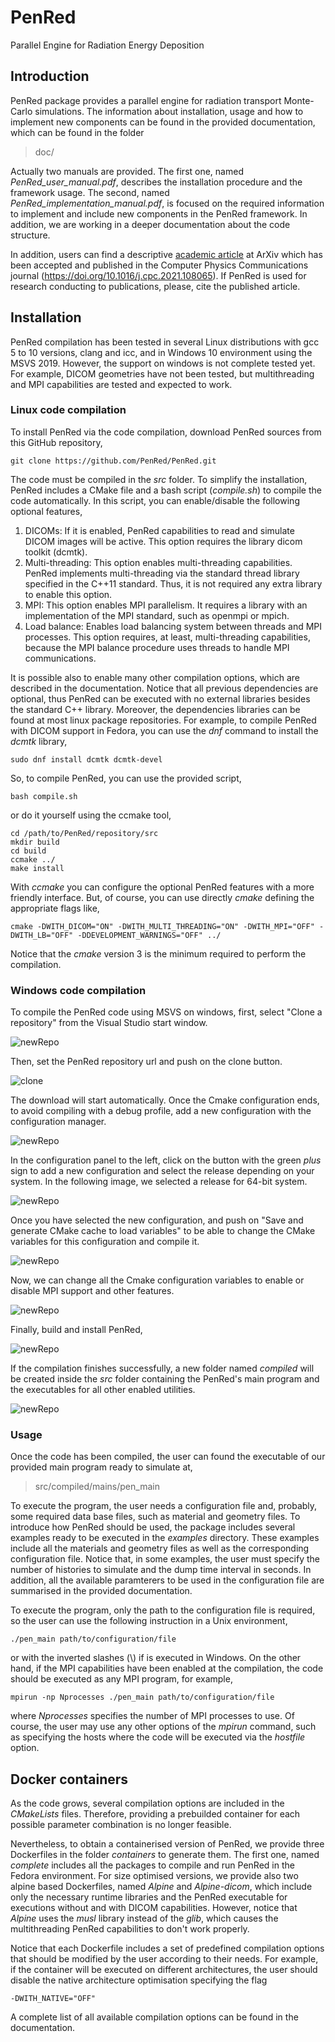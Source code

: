 # PenRed
Parallel Engine for Radiation Energy Deposition


## Introduction

PenRed package provides a parallel engine for radiation transport Monte-Carlo simulations. The information about installation, usage and how to implement new components can be found in the provided documentation, which can be found in the folder

> doc/

Actually two manuals are provided. The first one, named *PenRed_user_manual.pdf*, describes the installation procedure and the framework usage. The second, named *PenRed_implementation_manual.pdf*, is focused on the required information to implement and include new components in the PenRed framework. In addition, we are working in a deeper documentation about the code structure.

In addition, users can find a descriptive [academic article](https://arxiv.org/abs/2003.00796) at ArXiv which has been accepted and published in the Computer Physics Communications journal (https://doi.org/10.1016/j.cpc.2021.108065). If PenRed is used for research conducting to publications, please, cite the published article.



## Installation

PenRed compilation has been tested in several Linux distributions with gcc 5 to 10 versions, clang and icc, and in Windows 10 environment using the MSVS 2019. However, the support on windows is not complete tested yet. For example, DICOM geometries have not been tested, but multithreading and MPI capabilities are tested and expected to work.

### Linux code compilation

To install PenRed via the code compilation, download PenRed sources from this GitHub repository,

```
git clone https://github.com/PenRed/PenRed.git
```

The code must be compiled in the *src* folder. To simplify the installation, PenRed includes a CMake file and a bash script (*compile.sh*) to compile the code automatically. In this script, you can enable/disable the following optional features,

1. DICOMs: If it is enabled, PenRed capabilities to read and simulate DICOM images will be active. This option requires the library dicom toolkit (dcmtk).
2. Multi-threading: This option enables multi-threading capabilities. PenRed implements multi-threading via the standard thread library specified in the C++11 standard. Thus, it is not required any extra library to enable this option.
3. MPI: This option enables MPI parallelism. It requires a library with an implementation of the MPI standard, such as openmpi or mpich.
4. Load balance: Enables load balancing system between threads and MPI processes. This option requires, at least, multi-threading capabilities, because the MPI balance procedure uses threads to handle MPI communications.

It is possible also to enable many other compilation options, which are described in the documentation. Notice that all previous dependencies are optional, thus PenRed can be executed with no external libraries besides the standard C++ library. Moreover, the dependencies libraries can be found at most linux package repositories. For example, to compile PenRed with DICOM support in Fedora, you can use the *dnf* command to install the *dcmtk* library,

```
sudo dnf install dcmtk dcmtk-devel
```

So, to compile PenRed, you can use the provided script,

```
bash compile.sh
```

or do it yourself using the ccmake tool,

```
cd /path/to/PenRed/repository/src
mkdir build
cd build
ccmake ../
make install
```

With *ccmake* you can configure the optional PenRed features with a more friendly interface. But, of course, you can use directly *cmake* defining the appropriate flags like,

```
cmake -DWITH_DICOM="ON" -DWITH_MULTI_THREADING="ON" -DWITH_MPI="OFF" -DWITH_LB="OFF" -DDEVELOPMENT_WARNINGS="OFF" ../
```

Notice that the *cmake* version 3 is the minimum required to perform the compilation.

### Windows code compilation

To compile the PenRed code using MSVS on windows, first, select "Clone a repository" from the Visual Studio start window.

![newRepo](./img/MSVS/NewCloneRepo.png)

Then, set the PenRed repository url and push on the clone button.

![clone](./img/MSVS/ClonePenRed.png)

The download will start automatically. Once the Cmake configuration ends, to avoid compiling with a debug profile, add a new configuration with the configuration manager.

![newRepo](./img/MSVS/manageConfigurations.png)

In the configuration panel to the left, click on the button with the green *plus* sign to add a new configuration and select the release depending on your system. In the following image, we selected a release for 64-bit system.

![newRepo](./img/MSVS/addConfiguration.png)

Once you have selected the new configuration, and push on "Save and generate CMake cache to load variables" to be able to change the CMake variables for this configuration and compile it.

![newRepo](./img/MSVS/selectConfiguration.png)

Now, we can change all the Cmake configuration variables to enable or disable MPI support and other features.

![newRepo](./img/MSVS/setCompileConfig.png)

Finally, build and install PenRed,

![newRepo](./img/MSVS/buildAndInstall.png)

If the compilation finishes successfully, a new folder named *compiled* will be created inside the *src* folder containing the PenRed's main program and the executables for all other enabled utilities.

![newRepo](./img/MSVS/compiled.png)

### Usage

Once the code has been compiled, the user can found the executable of our provided main program ready to simulate at,

> src/compiled/mains/pen_main

To execute the program, the user needs a configuration file and, probably, some required data base files, such as material and geometry files. To introduce how PenRed should be used, the package includes several examples ready to be executed in the *examples* directory. These examples include all the materials and geometry files as well as the corresponding configuration file. Notice that, in some examples, the user must specify the number of histories to simulate and the dump time interval in seconds. In addition, all the available paramterers to be used in the configuration file are summarised in the provided documentation.

To execute the program, only the path to the configuration file is required, so the user can use the following instruction in a Unix environment,

```
./pen_main path/to/configuration/file
```

or with the inverted slashes (\\) if is executed in Windows. On the other hand, if the MPI capabilities have been enabled at the compilation, the code should be executed as any MPI program, for example,

```
mpirun -np Nprocesses ./pen_main path/to/configuration/file
```

where *Nprocesses* specifies the number of MPI processes to use. Of course, the user may use any other options of the *mpirun* command, such as specifying the hosts where the code will be executed via the *hostfile* option.

## Docker containers

As the code grows, several compilation options are included in the *CMakeLists* files. Therefore, providing a prebuilded container for each possible parameter combination is no longer feasible.

Nevertheless, to obtain a containerised version of PenRed, we provide three Dockerfiles in the folder *containers* to generate them. The first one, named *complete* includes all the packages to compile and run PenRed in the Fedora environment. For size optimised versions, we provide also two alpine based Dockerfiles, named *Alpine* and *Alpine-dicom*, which include only the necessary runtime libraries and the PenRed executable for executions without and with DICOM capabilities. However, notice that *Alpine* uses the *musl* library instead of the *glib*, which causes the multithreading PenRed capabilities to don't work properly. 

Notice that each Dockerfile includes a set of predefined compilation options that should be modified by the user according to their needs. For example, if the container will be executed on different architectures, the user should disable the native architecture optimisation specifying the flag

```
-DWITH_NATIVE="OFF"
```

A complete list of all available compilation options can be found in the documentation.

